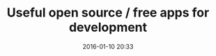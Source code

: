 ---
layout: "post"
title: "Useful open source / free apps for development"
date: "2016-01-10 20:33"
---